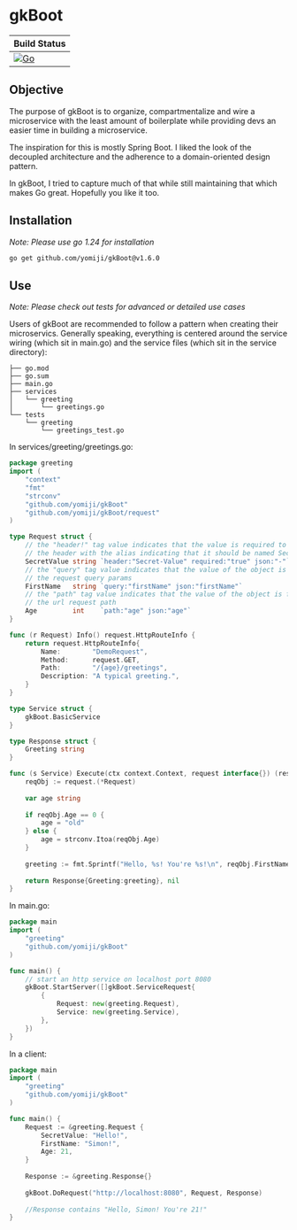 # gkBoot

| Build Status  |
|---|
| [![Go](https://github.com/Yomiji/gkBoot/actions/workflows/go.yml/badge.svg?event=push)](https://github.com/Yomiji/gkBoot/actions/workflows/go.yml)  |

## Objective

The purpose of gkBoot is to organize, compartmentalize and wire
a microservice with the least amount of boilerplate while providing devs
an easier time in building a microservice.

The inspiration for this is mostly Spring Boot. I liked the look of the
decoupled architecture and the adherence to a domain-oriented design
pattern.

In gkBoot, I tried to capture much of that while still maintaining that
which makes Go great. Hopefully you like it too.

## Installation
*Note: Please use go 1.24 for installation*
```bash
go get github.com/yomiji/gkBoot@v1.6.0
```

## Use
*Note: Please check out tests for advanced or detailed use cases*

Users of gkBoot are recommended to follow a pattern when creating their
microservics. Generally speaking, everything is centered around the
service wiring (which sit in main.go) and the service files (which sit
in the service directory):
```text
├── go.mod
├── go.sum
├── main.go
├── services
│   └── greeting
│       └── greetings.go
└── tests
    └── greeting
        └── greetings_test.go
```
In services/greeting/greetings.go:
```go
package greeting
import (
    "context"
    "fmt"
    "strconv"
    "github.com/yomiji/gkBoot"
    "github.com/yomiji/gkBoot/request"
)

type Request struct {
	// the "header!" tag value indicates that the value is required to be in
	// the header with the alias indicating that it should be named Secret-Value
	SecretValue string `header:"Secret-Value" required:"true" json:"-"`
	// the "query" tag value indicates that the value of the object is found in
	// the request query params
	FirstName   string `query:"firstName" json:"firstName"`
	// the "path" tag value indicates that the value of the object is found in
	// the url request path
	Age         int    `path:"age" json:"age"`
}

func (r Request) Info() request.HttpRouteInfo {
	return request.HttpRouteInfo{
		Name:        "DemoRequest",
		Method:      request.GET,
		Path:        "/{age}/greetings",
		Description: "A typical greeting.",
	}
}

type Service struct {
	gkBoot.BasicService
}

type Response struct {
	Greeting string
}

func (s Service) Execute(ctx context.Context, request interface{}) (response interface{}, err error) {
	reqObj := request.(*Request)
	
	var age string
	
	if reqObj.Age == 0 {
		age = "old"
	} else {
		age = strconv.Itoa(reqObj.Age)
	}
	
	greeting := fmt.Sprintf("Hello, %s! You're %s!\n", reqObj.FirstName, age)
	
	return Response{Greeting:greeting}, nil
}

```

In main.go:
```go
package main
import (
	"greeting"
    "github.com/yomiji/gkBoot"
)

func main() {
    // start an http service on localhost port 8080
    gkBoot.StartServer([]gkBoot.ServiceRequest{
        {
            Request: new(greeting.Request),
            Service: new(greeting.Service),
        },
    })
}
```

In a client:
```go
package main
import (
	"greeting"
	"github.com/yomiji/gkBoot"
)

func main() {
    Request := &greeting.Request {
        SecretValue: "Hello!",
        FirstName: "Simon!",
        Age: 21,
    }
	
    Response := &greeting.Response{}
    
    gkBoot.DoRequest("http://localhost:8080", Request, Response)
    
    //Response contains "Hello, Simon! You're 21!"
}
```
